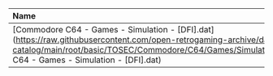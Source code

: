 |Name|Size|
|:---|---:|
|[Commodore C64 - Games - Simulation - [DFI].dat](https://raw.githubusercontent.com/open-retrogaming-archive/dat-catalog/main/root/basic/TOSEC/Commodore/C64/Games/Simulation/[DFI]/Commodore C64 - Games - Simulation - [DFI].dat)|3747|

